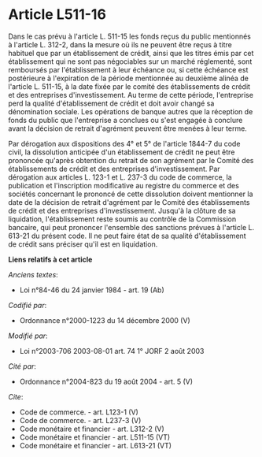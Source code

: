 # Article L511-16

Dans le cas prévu à l'article L. 511-15 les fonds reçus du public mentionnés à l'article L. 312-2, dans la mesure où ils ne
peuvent être reçus à titre habituel que par un établissement de crédit, ainsi que les titres émis par cet établissement qui
ne sont pas négociables sur un marché réglementé, sont remboursés par l'établissement à leur échéance ou, si cette échéance
est postérieure à l'expiration de la période mentionnée au deuxième alinéa de l'article L. 511-15, à la date fixée par le
comité des établissements de crédit et des entreprises d'investissement. Au terme de cette période, l'entreprise perd la
qualité d'établissement de crédit et doit avoir changé sa dénomination sociale. Les opérations de banque autres que la
réception de fonds du public que l'entreprise a conclues ou s'est engagée à conclure avant la décision de retrait d'agrément
peuvent être menées à leur terme. 

Par dérogation aux dispositions des 4° et 5° de l'article 1844-7 du code civil, la dissolution anticipée d'un établissement
de crédit ne peut être prononcée qu'après obtention du retrait de son agrément par le Comité des établissements de crédit et
des entreprises d'investissement. Par dérogation aux articles L. 123-1 et L. 237-3 du code de commerce, la publication et
l'inscription modificative au registre du commerce et des sociétés concernant le prononcé de cette dissolution doivent
mentionner la date de la décision de retrait d'agrément par le Comité des établissements de crédit et des entreprises
d'investissement. Jusqu'à la clôture de sa liquidation, l'établissement reste soumis au contrôle de la Commission bancaire,
qui peut prononcer l'ensemble des sanctions prévues à l'article L. 613-21 du présent code. Il ne peut faire état de sa
qualité d'établissement de crédit sans préciser qu'il est en liquidation.

**Liens relatifs à cet article**

_Anciens textes_:

  - Loi n°84-46 du 24 janvier 1984 - art. 19 (Ab)

_Codifié par_:

  - Ordonnance n°2000-1223 du 14 décembre 2000 (V)

_Modifié par_:

  - Loi n°2003-706 2003-08-01 art. 74 1° JORF 2 août 2003

_Cité par_:

  - Ordonnance n°2004-823 du 19 août 2004 - art. 5 (V)

_Cite_:

  - Code de commerce. - art. L123-1 (V)
  - Code de commerce. - art. L237-3 (V)
  - Code monétaire et financier - art. L312-2 (V)
  - Code monétaire et financier - art. L511-15 (VT)
  - Code monétaire et financier - art. L613-21 (VT)
